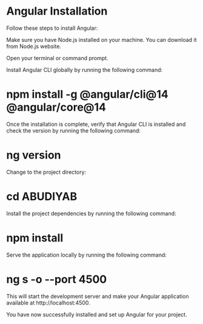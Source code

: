 # Angular Installation
Follow these steps to install Angular:

Make sure you have Node.js installed on your machine. You can download it from Node.js website.

Open your terminal or command prompt.

Install Angular CLI globally by running the following command:
# npm install -g @angular/cli@14 @angular/core@14 
Once the installation is complete, verify that Angular CLI is installed and check the version by running the following command:
# ng version
Change to the project directory:
# cd ABUDIYAB
Install the project dependencies by running the following command:
# npm install
Serve the application locally by running the following command:
# ng s -o --port 4500
This will start the development server and make your Angular application available at http://localhost:4500.

You have now successfully installed and set up Angular for your project.

